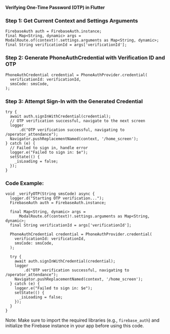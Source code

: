 **Verifying One-Time Password (OTP) in Flutter**

### Step 1: Get Current Context and Settings Arguments

```
FirebaseAuth auth = FirebaseAuth.instance;
final Map<String, dynamic> args = ModalRoute.of(context)!.settings.arguments as Map<String, dynamic>;
final String verificationId = args['verificationId'];
```

### Step 2: Generate PhoneAuthCredential with Verification ID and OTP

```
PhoneAuthCredential credential = PhoneAuthProvider.credential(
  verificationId: verificationId,
  smsCode: smsCode,
);
```

### Step 3: Attempt Sign-In with the Generated Credential

```
try {
  await auth.signInWithCredential(credential);
  // OTP verification successful, navigate to the next screen
  logger
      .d("OTP verification successful, navigating to /operator_attendance");
  Navigator.pushReplacementNamed(context, '/home_screen');
} catch (e) {
  // Failed to sign in, handle error
  logger.e("Failed to sign in: $e");
  setState(() {
    _isLoading = false;
  });
}
```

### Code Example:

```
void _verifyOTP(String smsCode) async {
  logger.d("Starting OTP verification...");
  FirebaseAuth auth = FirebaseAuth.instance;

  final Map<String, dynamic> args =
      ModalRoute.of(context)!.settings.arguments as Map<String, dynamic>;
  final String verificationId = args['verificationId'];

  PhoneAuthCredential credential = PhoneAuthProvider.credential(
    verificationId: verificationId,
    smsCode: smsCode,
  );

  try {
    await auth.signInWithCredential(credential);
    logger
        .d("OTP verification successful, navigating to /operator_attendance");
    Navigator.pushReplacementNamed(context, '/home_screen');
  } catch (e) {
    logger.e("Failed to sign in: $e");
    setState(() {
      _isLoading = false;
    });
  }
}
```

Note: Make sure to import the required libraries (e.g., `firebase_auth`) and initialize the Firebase instance in your app before using this code.
